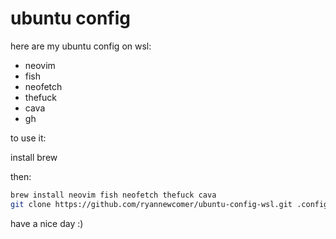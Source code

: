 # ubuntu config

here are my ubuntu config on wsl:

* neovim
* fish
* neofetch
* thefuck
* cava
* gh

to use it:

install brew

then:
```bash
brew install neovim fish neofetch thefuck cava
git clone https://github.com/ryannewcomer/ubuntu-config-wsl.git .config
```

have a nice day :)

